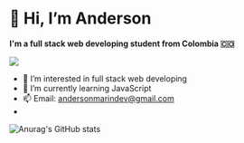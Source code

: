 # 👋 **Hi, I’m Anderson**

**I'm a full stack web developing student from Colombia :colombia:**

![](https://komarev.com/ghpvc/?username=anmarinur&color=blue)

- 👀 I’m interested in full stack web developing
- 🌱 I’m currently learning JavaScript
- 📫 Email: andersonmarindev@gmail.com
- 
![Anurag's GitHub stats](https://github-readme-stats.vercel.app/api?username=anmarinur&show_icons=true)
      
    

    
